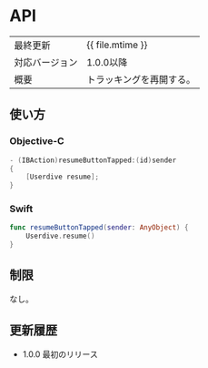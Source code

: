 # API

|                |                          |
|:---------------|:-------------------------|
| 最終更新       | {{ file.mtime }}         |
| 対応バージョン | 1.0.0以降                |
| 概要           | トラッキングを再開する。 |

## 使い方

### Objective-C

```objective-c
- (IBAction)resumeButtonTapped:(id)sender
{
    [Userdive resume];
}
```

### Swift

```swift
func resumeButtonTapped(sender: AnyObject) {
    Userdive.resume()
}
```

## 制限

なし。

## 更新履歴

- 1.0.0 最初のリリース

